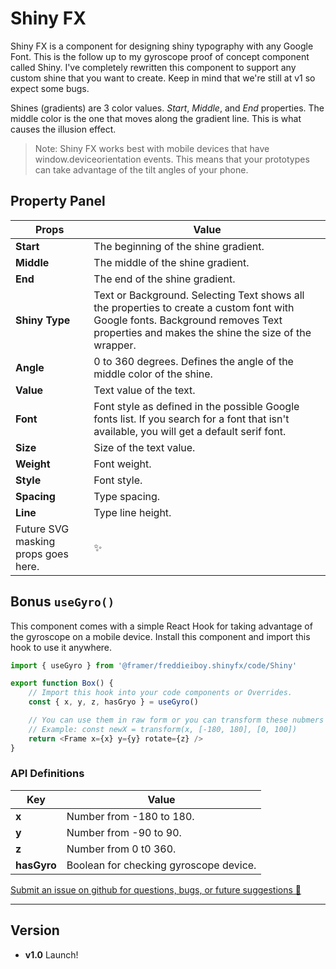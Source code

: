 # Shiny FX

Shiny FX is a component for designing shiny typography with any Google Font. This is the follow up to my gyroscope proof of concept component called Shiny. I've completely rewritten this component to support any custom shine that you want to create. Keep in mind that we're still at v1 so expect some bugs.

Shines (gradients) are 3 color values. _Start_, _Middle_, and _End_ properties. The middle color is the one that moves along the gradient line. This is what causes the illusion effect.

> Note: Shiny FX works best with mobile devices that have window.deviceorientation events. This means that your prototypes can take advantage of the tilt angles of your phone.

## Property Panel

Props | Value
----- | -----|
**Start** | The beginning of the shine gradient.
**Middle** | The middle of the shine gradient.
**End** | The end of the shine gradient.
**Shiny Type** | Text or Background. Selecting Text shows all the properties to create a custom font with Google fonts. Background removes Text properties and makes the shine the size of the wrapper.
**Angle** | 0 to 360 degrees. Defines the angle of the middle color of the shine.
**Value** | Text value of the text.
**Font** | Font style as defined in the possible Google fonts list. If you search for a font that isn't available, you will get a default serif font.
**Size** | Size of the text value.
**Weight** | Font weight.
**Style** | Font style.
**Spacing** | Type spacing.
**Line** | Type line height.
Future SVG masking props goes here. | ✨

## Bonus `useGyro()`
This component comes with a simple React Hook for taking advantage of the gyroscope on a mobile device. Install this component and import this hook to use it anywhere.

```javascript
import { useGyro } from '@framer/freddieiboy.shinyfx/code/Shiny'

export function Box() {
    // Import this hook into your code components or Overrides.
    const { x, y, z, hasGryo } = useGyro()

    // You can use them in raw form or you can transform these nubmers with the Framer transform function.
    // Example: const newX = transform(x, [-180, 180], [0, 100])
    return <Frame x={x} y={y} rotate={z} />
}
```
### API Definitions
Key | Value
----------- | ---|
**x** | Number from -180 to 180.
**y** | Number from -90 to 90.
**z** | Number from 0 t0 360.
**hasGyro** | Boolean for checking gyroscope device.


[Submit an issue on github for questions, bugs, or future suggestions 🥰](https://github.com/freddieiboy/Shiny-FX)

----
## Version
- **v1.0** Launch!


